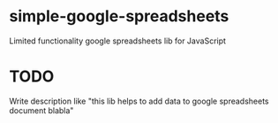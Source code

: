 # simple-google-spreadsheets
Limited functionality google spreadsheets lib for JavaScript

# TODO
Write description like "this lib helps to add data to google spreadsheets document blabla"
